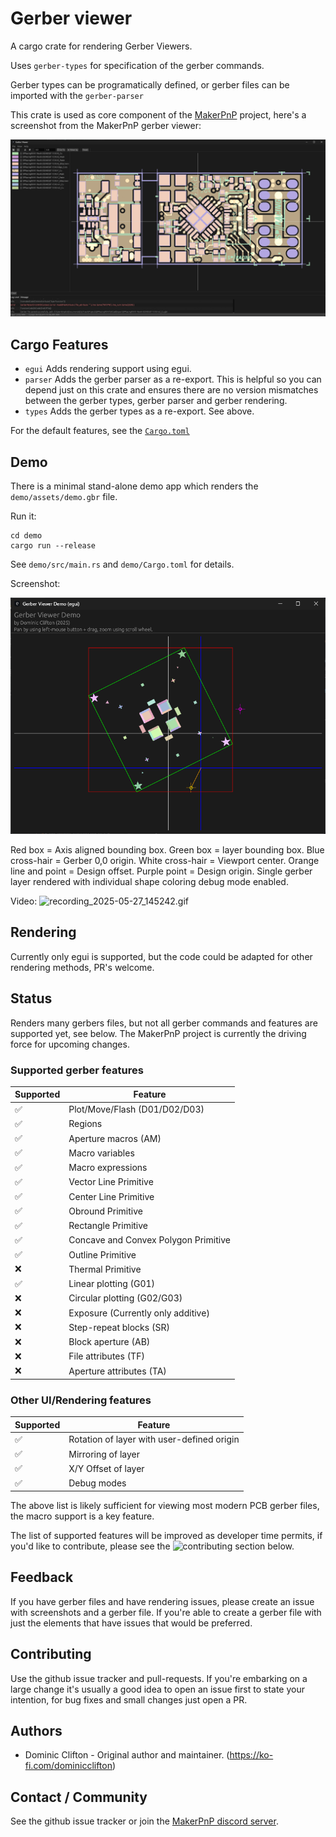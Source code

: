 # Gerber viewer

A cargo crate for rendering Gerber Viewers.

Uses `gerber-types` for specification of the gerber commands.

Gerber types can be programatically defined, or gerber files can be imported with the `gerber-parser`

This crate is used as core component of the [MakerPnP](https://github.com/MakerPnP/makerpnp) project, here's a screenshot from the MakerPnP gerber viewer:

[<img src="assets/makerpnp_gerber_viewer/screenshots/gerber_viewer_2025-05-01_221636.png" width="800" alt="GerberViewer">](assets/makerpnp_gerber_viewer/screenshots/gerber_viewer_2025-05-01_221636.png)


## Cargo Features

* `egui` Adds rendering support using egui.
* `parser` Adds the gerber parser as a re-export. This is helpful so you can depend just on this crate and ensures there
  are no version mismatches between the gerber types, gerber parser and gerber rendering.
* `types` Adds the gerber types as a re-export.  See above.

For the default features, see the [`Cargo.toml`](Cargo.toml)

## Demo

There is a minimal stand-alone demo app which renders the `demo/assets/demo.gbr` file.

Run it:
```
cd demo
cargo run --release
```

See `demo/src/main.rs` and `demo/Cargo.toml` for details.

Screenshot:

![screenshot_2025-05-27_145315.png](assets/makerpnp_gerber_viewer/screenshots/screenshot_2025-05-27_145315.png)

Red box = Axis aligned bounding box.
Green box = layer bounding box.
Blue cross-hair = Gerber 0,0 origin.
White cross-hair = Viewport center.
Orange line and point = Design offset.
Purple point = Design origin.
Single gerber layer rendered with individual shape coloring debug mode enabled.

Video:
![recording_2025-05-27_145242.gif](assets/makerpnp_gerber_viewer/screenshots/recording_2025-05-27_145242.gif)


## Rendering

Currently only egui is supported, but the code could be adapted for other rendering methods, PR's welcome.

## Status

Renders many gerbers files, but not all gerber commands and features are supported yet, see below.  The MakerPnP project
is currently the driving force for upcoming changes.

### Supported gerber features

| Supported | Feature                              |
|----------|--------------------------------------|
| ✅        | Plot/Move/Flash (D01/D02/D03)        |
| ✅        | Regions                              |
| ✅        | Aperture macros (AM)                 |
| ✅        | Macro variables                      |
| ✅        | Macro expressions                    |
| ✅        | Vector Line Primitive                |
| ✅        | Center Line Primitive                |
| ✅        | Obround Primitive                    |
| ✅        | Rectangle Primitive                  |
| ✅        | Concave and Convex Polygon Primitive |
| ✅        | Outline Primitive                    |
| ❌        | Thermal Primitive                    |
| ✅        | Linear plotting (G01)                |
| ❌        | Circular plotting (G02/G03)          |
| ❌        | Exposure (Currently only additive)   |
| ❌        | Step-repeat blocks (SR)              |
| ❌        | Block aperture (AB)                  |
| ❌        | File attributes (TF)                 |
| ❌        | Aperture attributes (TA)             |

### Other UI/Rendering features

| Supported | Feature                                    |
|----------|--------------------------------------------|
| ✅        | Rotation of layer with user-defined origin |
| ✅        | Mirroring of layer                         |
| ✅        | X/Y Offset of layer                        |
| ✅        | Debug modes                                |


The above list is likely sufficient for viewing most modern PCB gerber files, the macro support is a key feature.

The list of supported features will be improved as developer time permits, if you'd like to contribute, please see the
![contributing](#contributing) section below.

## Feedback

If you have gerber files and have rendering issues, please create an issue with screenshots and a gerber file.  If
you're able to create a gerber file with just the elements that have issues that would be preferred.

## Contributing

Use the github issue tracker and pull-requests.  If you're embarking on a large change it's usually a good idea to
open an issue first to state your intention, for bug fixes and small changes just open a PR.

## Authors

* Dominic Clifton - Original author and maintainer. (https://ko-fi.com/dominicclifton)

## Contact / Community

See the github issue tracker or join the [MakerPnP discord server](https://discord.gg/ffwj5rKZuf).